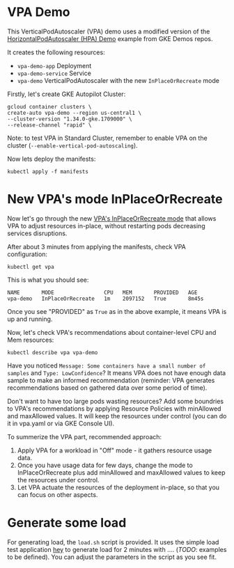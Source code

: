 # VPA Demo

This VerticalPodAutoscaler (VPA) demo uses a modified version of the [HorizontalPodAutoscaler (HPA) Demo](https://github.com/gke-demos/hpa-demo) example from GKE Demos repos. 

It creates the following resources:

* `vpa-demo-app` Deployment
* `vpa-demo-service` Service
* `vpa-demo` VerticalPodAutoscaler with the new `InPlaceOrRecreate` mode

Firstly, let's create GKE Autopilot Cluster:
```
gcloud container clusters \
create-auto vpa-demo --region us-central1 \
--cluster-version "1.34.0-gke.1709000" \
--release-channel "rapid" \
```
Note: to test VPA in Standard Cluster, remember to enable VPA on the cluster (`--enable-vertical-pod-autoscaling`).

Now lets deploy the manifests:
```
kubectl apply -f manifests
```

# New VPA's mode InPlaceOrRecreate
Now let's go through the new [VPA's InPlaceOrRecreate mode](https://github.com/kubernetes/autoscaler/tree/master/vertical-pod-autoscaler/enhancements/4016-in-place-updates-support) that allows VPA to adjust resources in-place, without restarting pods decreasing services disruptions.

After about 3 minutes from applying the manifests, check VPA configuration:
```
kubectl get vpa
```

This is what you should see:
```
NAME       MODE                CPU   MEM       PROVIDED   AGE
vpa-demo   InPlaceOrRecreate   1m    2097152   True       8m45s
```
Once you see "PROVIDED" as `True` as in the above example, it means VPA is up and running.

Now, let's check VPA's recommendations about container-level CPU and Mem resources:
```
kubectl describe vpa vpa-demo
```

Have you noticed `Message: Some containers have a small number of samples` and `Type: LowConfidence`? It means VPA does not have enough data sample to make an informed recommendation (reminder: VPA generates recommendations based on gathered data over some period of time).

Don't want to have too large pods wasting resources? Add some boundries to VPA's recommendations by applying Resource Policies with minAllowed and maxAllowed values. It will keep the resources under control (you can do it in vpa.yaml or via GKE Console UI).

To summerize the VPA part, recommended approach:
1. Apply VPA for a workload in "Off" mode - it gathers resource usage data.
2. Once you have usage data for few days, change the mode to InPlaceOrRecreate plus add minAllowed and maxAllowed values to keep the resources under control.
3. Let VPA actuate the resources of the deployment in-place, so that you can focus on other aspects.

# Generate some load

For generating load, the `load.sh` script is provided.  It uses the simple load test application [hey](https://github.com/rakyll/hey) to generate load for 2 minutes with .... (*TODO*: examples to be defined).  You can adjust the parameters in the script as you see fit.

